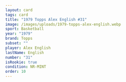 ```yaml
---
layout: card
tags: card
title: "1979 Topps Alex English #31"
image: /images/uploads/1979-topps-alex-english.webp
sport: Basketball
year: "1979"
brand: Topps
subset: ""
player: Alex English
lastName: English
number: "31"
isRookie: true
condition: NR-MINT
order: 10
---
```

